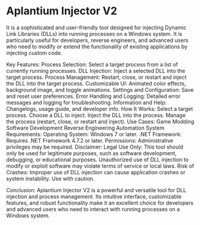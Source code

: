 # Aplantium Injector V2 
It is a sophisticated and user-friendly tool designed for injecting Dynamic Link Libraries (DLLs) into running processes on a Windows system. It is particularly useful for developers, reverse engineers, and advanced users who need to modify or extend the functionality of existing applications by injecting custom code.

Key Features:
Process Selection: Select a target process from a list of currently running processes.
DLL Injection: Inject a selected DLL into the target process.
Process Management: Restart, close, or restart and inject the DLL into the target process.
Customizable UI: Animated color effects, background image, and toggle animations.
Settings and Configuration: Save and reset user preferences.
Error Handling and Logging: Detailed error messages and logging for troubleshooting.
Information and Help: Changelogs, usage guide, and developer info.
How It Works:
Select a target process.
Choose a DLL to inject.
Inject the DLL into the process.
Manage the process (restart, close, or restart and inject).
Use Cases:
Game Modding
Software Development
Reverse Engineering
Automation
System Requirements:
Operating System: Windows 7 or later.
.NET Framework: Requires .NET Framework 4.7.2 or later.
Permissions: Administrative privileges may be required.
Disclaimer:
Legal Use Only: This tool should only be used for legitimate purposes, such as software development, debugging, or educational purposes. Unauthorized use of DLL injection to modify or exploit software may violate terms of service or local laws.
Risk of Crashes: Improper use of DLL injection can cause application crashes or system instability. Use with caution.

Conclusion:
Aplantium Injector V2 is a powerful and versatile tool for DLL injection and process management. Its intuitive interface, customizable features, and robust functionality make it an excellent choice for developers and advanced users who need to interact with running processes on a Windows system.
